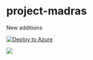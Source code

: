 # project-madras
New additions

[![Deploy to Azure](http://azuredeploy.net/deploybutton.png)](https://azuredeploy.net/)

<a href="http://armviz.io/#/?load=https%3A%2F%2Fraw.githubusercontent.com%2Fsrpraveenkumar%2Fproject-madras%2Fblob%2Fmaster%2Fazuredeploy.json" target="_blank">
    <img src="http://armviz.io/visualizebutton.png"/>
</a>
